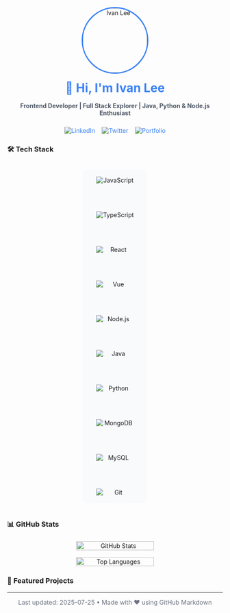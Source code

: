 <div align="center">
  <img src="https://avatars.githubusercontent.com/u/30335245?v=4" alt="Ivan Lee" width="150" height="150" style="border-radius: 50%; border: 3px solid #3b82f6;">
  
  <h1 style="color: #3b82f6; margin: 1rem 0;">👋 Hi, I'm <strong>Ivan Lee</strong></h1>
  <p style="color: #4b5563; max-width: 600px; margin: 0 auto;">
    <strong>Frontend Developer | Full Stack Explorer | Java, Python & Node.js Enthusiast</strong>
  </p>
  
  <div style="display: flex; justify-content: center; gap: 1rem; margin: 1.5rem 0;">
    <a href="https://linkedin.com/in/a-boom" target="_blank" style="color: #3b82f6; text-decoration: none;">
      <img src="https://img.shields.io/badge/LinkedIn-0077B5?style=for-the-badge&logo=linkedin&logoColor=white" alt="LinkedIn">
    </a>
    <a href="https://twitter.com/ivan_lee" target="_blank" style="color: #3b82f6; text-decoration: none;">
      <img src="https://img.shields.io/badge/Twitter-1DA1F2?style=for-the-badge&logo=twitter&logoColor=white" alt="Twitter">
    </a>
    <a href="https://a-boom.dev" target="_blank" style="color: #3b82f6; text-decoration: none;">
      <img src="https://img.shields.io/badge/Portfolio-FF5722?style=for-the-badge&logo=web&logoColor=white" alt="Portfolio">
    </a>
  </div>
</div>


### 🛠️ **Tech Stack**
<div align="center">
  <div style="display: inline-block; background: #f8fafc; border-radius: 12px; padding: 1rem 2rem; margin: 1rem 0;">
    <div style="display: grid; grid-template-columns: repeat(auto, 1fr); gap: 4rem; text-align: center;">
      <img src="https://img.shields.io/badge/JavaScript-F7DF1E?style=flat-square&logo=javascript&logoColor=black" alt="JavaScript">
      <img src="https://img.shields.io/badge/TypeScript-3178C6?style=flat-square&logo=typescript&logoColor=white" alt="TypeScript">
      <img src="https://img.shields.io/badge/React-61DAFB?style=flat-square&logo=react&logoColor=black" alt="React">
      <img src="https://img.shields.io/badge/Vue.js-4FC08D?style=flat-square&logo=vue.js&logoColor=white" alt="Vue">
      <img src="https://img.shields.io/badge/Node.js-339933?style=flat-square&logo=nodedotjs&logoColor=white" alt="Node.js">
      <img src="https://img.shields.io/badge/Java-007396?style=flat-square&logo=java&logoColor=white" alt="Java">
      <img src="https://img.shields.io/badge/Python-3776AB?style=flat-square&logo=python&logoColor=white" alt="Python">
      <img src="https://img.shields.io/badge/MongoDB-47A248?style=flat-square&logo=mongodb&logoColor=white" alt="MongoDB">
      <img src="https://img.shields.io/badge/MySQL-4479A1?style=flat-square&logo=mysql&logoColor=white" alt="MySQL">
      <img src="https://img.shields.io/badge/Git-F05032?style=flat-square&logo=git&logoColor=white" alt="Git">
    </div>
  </div>
</div>


### 📊 **GitHub Stats**
<div align="center">
  <div style="display: flex; flex-direction:column; align-items:center; justify-content: center; gap: 1rem; margin: 1.5rem 0;">
    <img src="https://github-readme-stats.vercel.app/api?username=a-boom&show_icons=true&theme=radical&count_private=true&hide_border=true" alt="GitHub Stats" width="60%">
    <img src="https://github-readme-stats.vercel.app/api/top-langs/?username=a-boom&layout=compact&theme=radical&hide_border=true&langs_count=6" alt="Top Languages" width="60%">
  </div>
</div>


### 🌟 **Featured Projects**



---
<div align="center">
  <p style="color: #6b7280; font-size: 0.9rem;">
    Last updated: 2025-07-25 • Made with ❤️ using GitHub Markdown
  </p>
</div>
